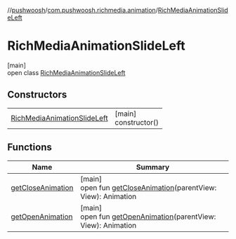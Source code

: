 //[pushwoosh](../../../index.md)/[com.pushwoosh.richmedia.animation](../index.md)/[RichMediaAnimationSlideLeft](index.md)

# RichMediaAnimationSlideLeft

[main]\
open class [RichMediaAnimationSlideLeft](index.md)

## Constructors

| | |
|---|---|
| [RichMediaAnimationSlideLeft](-rich-media-animation-slide-left.md) | [main]<br>constructor() |

## Functions

| Name | Summary |
|---|---|
| [getCloseAnimation](get-close-animation.md) | [main]<br>open fun [getCloseAnimation](get-close-animation.md)(parentView: View): Animation |
| [getOpenAnimation](get-open-animation.md) | [main]<br>open fun [getOpenAnimation](get-open-animation.md)(parentView: View): Animation |
